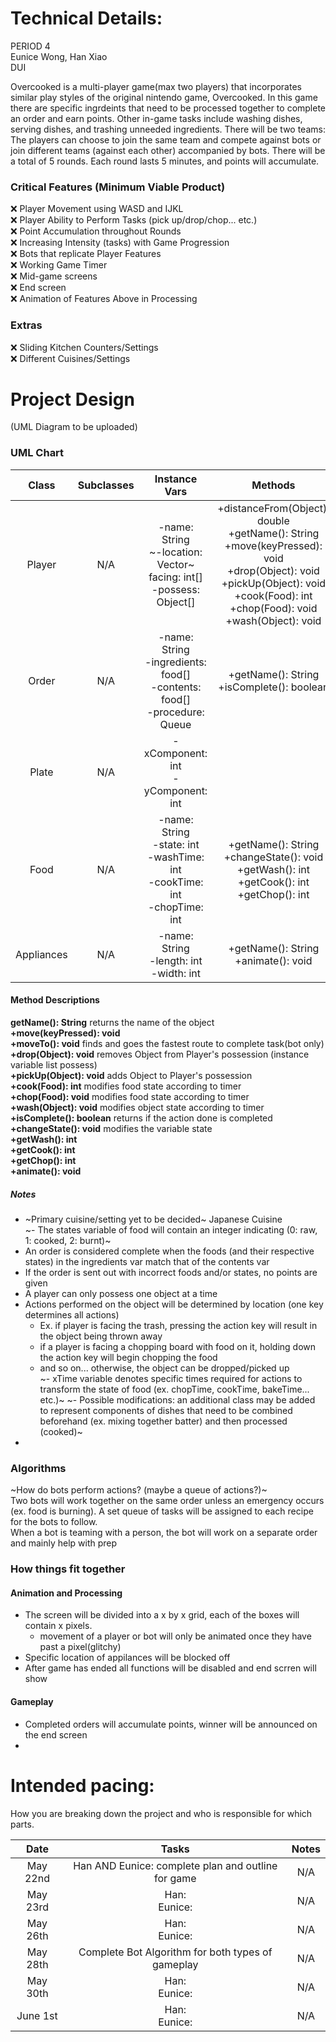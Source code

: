 
# Technical Details:

PERIOD 4  <br/>
Eunice Wong, Han Xiao  <br/>
DUI  <br/>

Overcooked is a multi-player game(max two players) that incorporates similar play styles of the original nintendo game, Overcooked. In this game there are specific ingrdeints that need to be processed together to complete an order and earn points. Other in-game tasks include washing dishes, serving dishes, and trashing unneeded ingredients. There will be two teams: The players can choose to join the same team and compete against bots or join different teams (against each other) accompanied by bots. There will be a total of 5 rounds. Each round lasts 5 minutes, and points will accumulate.

### Critical Features (Minimum Viable Product)
:x: Player Movement using WASD and IJKL  
:x: Player Ability to Perform Tasks (pick up/drop/chop... etc.)  
:x: Point Accumulation throughout Rounds  
:x: Increasing Intensity (tasks) with Game Progression  
:x: Bots that replicate Player Features  
:x: Working Game Timer  
:x: Mid-game screens  
:x: End screen   
:x: Animation of Features Above in Processing  

### Extras
:x: Sliding Kitchen Counters/Settings  
:x: Different Cuisines/Settings  

# Project Design
(UML Diagram to be uploaded)

### UML Chart 
| Class       | Subclasses | Instance Vars | Methods |
| :----------:| :---------: | :----------: | :----------: |
| Player      | N/A         | -name: String <br/> ~-location: Vector~ <br/> facing: int[] <br/> -possess: Object[] | +distanceFrom(Object): double <br/> +getName(): String <br/> +move(keyPressed): void <br/> +drop(Object): void <br/> +pickUp(Object): void <br/> +cook(Food): int <br/> +chop(Food): void <br/> +wash(Object): void|
| Order       | N/A         | -name: String <br/> -ingredients: food[] <br/> -contents: food[] <br/> -procedure: Queue| +getName(): String <br/> +isComplete(): boolean |
| Plate      | N/A | -xComponent: int  <br/> -yComponent: int    |      |  
| Food   | N/A   | -name: String <br/> -state: int <br/> -washTime: int <br/> -cookTime: int <br/> -chopTime: int | +getName(): String <br/> +changeState(): void <br/> +getWash(): int <br/> +getCook(): int <br/> +getChop(): int|
| Appliances   | N/A   | -name: String <br/> -length: int <br/> -width: int| +getName(): String <br/> +animate(): void|


#### Method Descriptions
**getName(): String**   returns the name of the object<br/> 
**+move(keyPressed): void** <br/> 
**+moveTo(): void** finds and goes the fastest route to complete task(bot only)<br/>
**+drop(Object): void**   removes Object from Player's possession (instance variable list possess)<br/> 
**+pickUp(Object): void** adds Object to Player's possession<br/> 
**+cook(Food): int** modifies food state according to timer <br/> 
**+chop(Food): void** modifies food state according to timer<br/> 
**+wash(Object): void** modifies object state according to timer<br/>
**+isComplete(): boolean** returns if the action done is completed <br/>
**+changeState(): void** modifies the variable state<br/> 
**+getWash(): int**   <br/> 
**+getCook(): int**   <br/> 
**+getChop(): int**    <br/>
**+animate(): void**   <br/>

##### Notes
- ~Primary cuisine/setting yet to be decided~ Japanese Cuisine  
~- The states variable of food will contain an integer indicating (0: raw, 1: cooked, 2: burnt)~
- An order is considered complete when the foods (and their respective states) in the ingredients var match that of the contents var  
- If the order is sent out with incorrect foods and/or states, no points are given
- A player can only possess one object at a time 
- Actions performed on the object will be determined by location (one key determines all actions)  
  - Ex. if player is facing the trash, pressing the action key will result in the object being thrown away  
  - if a player is facing a chopping board with food on it, holding down the action key will begin chopping the food  
  - and so on... otherwise, the object can be dropped/picked up  
~- xTime variable denotes specific times required for actions to transform the state of food (ex. chopTime, cookTime, bakeTime... etc.)~
~- Possible modifications: an additional class may be added to represent components of dishes that need to be combined beforehand (ex. mixing together batter) and then processed (cooked)~
- 
  
### Algorithms
~How do bots perform actions? (maybe a queue of actions?)~  
Two bots will work together on the same order unless an emergency occurs (ex. food is burning). A set queue of tasks will be assigned to each recipe for the bots to follow.  
When a bot is teaming with a person, the bot will work on a separate order and mainly help with prep

### How things fit together
#### Animation and Processing
- The screen will be divided into a x by x grid, each of the boxes will contain x pixels. 
    - movement of a player or bot will only be animated once they have past a pixel(glitchy)
- Specific location of appilances will be blocked off 
- After game has ended all functions will be disabled and end scrren will show
#### Gameplay
- Completed orders will accumulate points, winner will be announced on the end screen
- 
# Intended pacing:

How you are breaking down the project and who is responsible for which parts.

| Date       | Tasks         | Notes        | 
| :----------: | :---------: | :----------: |
| May 22nd     | Han AND Eunice: complete plan and outline for game | N/A   |
| May 23rd     | Han: <br/> Eunice: | N/A    |
| May 26th     | Han: <br/> Eunice:     | N/A    |
| May 28th     | Complete Bot Algorithm for both types of gameplay  | N/A     |
| May 30th     | Han: <br/> Eunice:      | N/A      |
| June 1st     | Han: <br/> Eunice:      | N/A      |
